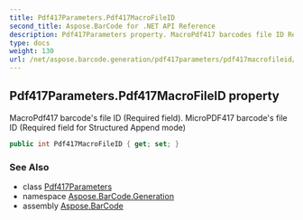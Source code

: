 ```yaml
---
title: Pdf417Parameters.Pdf417MacroFileID
second_title: Aspose.BarCode for .NET API Reference
description: Pdf417Parameters property. MacroPdf417 barcodes file ID Required field. MicroPDF417 barcodes file ID Required field for Structured Append mode
type: docs
weight: 130
url: /net/aspose.barcode.generation/pdf417parameters/pdf417macrofileid/
---
```

## Pdf417Parameters.Pdf417MacroFileID property

MacroPdf417 barcode's file ID (Required field). MicroPDF417 barcode's file ID (Required field for Structured Append mode)

```csharp
public int Pdf417MacroFileID { get; set; }
```

### See Also

* class [Pdf417Parameters](../)
* namespace [Aspose.BarCode.Generation](../../pdf417parameters/)
* assembly [Aspose.BarCode](../../../)



